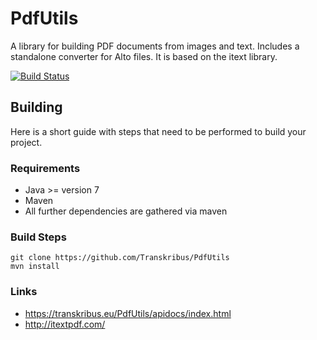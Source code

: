 # PdfUtils
A library for building PDF documents from images and text. Includes a standalone converter for Alto files.
It is based on the itext library.

[![Build Status](http://dbis-halvar.uibk.ac.at/jenkins/buildStatus/icon?job=PdfUtils)](http://dbis-halvar.uibk.ac.at/jenkins/job/PdfUtils)

## Building
Here is a short guide with steps that need to be performed
to build your project.

### Requirements
- Java >= version 7
- Maven
- All further dependencies are gathered via maven

### Build Steps
```
git clone https://github.com/Transkribus/PdfUtils
mvn install
```

### Links
- https://transkribus.eu/PdfUtils/apidocs/index.html
- http://itextpdf.com/
